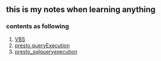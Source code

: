 ## this is my notes when learning anything

### contents as following

1. [VBS](vbs)
2. [presto queryExecution](presto_queryexecution)
3. [presto_sqlqueryexecution](presto_sqlqueryexecution)
